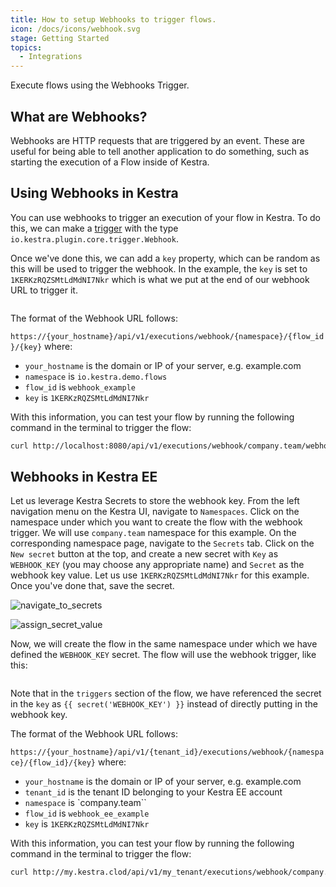 ```yaml
---
title: How to setup Webhooks to trigger flows.
icon: /docs/icons/webhook.svg
stage: Getting Started 
topics:
  - Integrations
---
```


Execute flows using the Webhooks Trigger.

## What are Webhooks?

Webhooks are HTTP requests that are triggered by an event. These are useful for being able to tell another application to do something, such as starting the execution of a Flow inside of Kestra.

## Using Webhooks in Kestra

You can use webhooks to trigger an execution of your flow in Kestra. To do this, we can make a [trigger](../04.workflow-components/07.triggers/03.webhook-trigger.md) with the type `io.kestra.plugin.core.trigger.Webhook`.

Once we've done this, we can add a `key` property, which can be random as this will be used to trigger the webhook. In the example, the `key` is set to `1KERKzRQZSMtLdMdNI7Nkr` which is what we put at the end of our webhook URL to trigger it.

```yaml file=public/examples/flows_webhook.yml
```

The format of the Webhook URL follows:

`https://{your_hostname}/api/v1/executions/webhook/{namespace}/{flow_id}/{key}`
where:
- `your_hostname` is the domain or IP of your server, e.g. example.com
- `namespace` is `io.kestra.demo.flows`
- `flow_id` is `webhook_example`
- `key` is `1KERKzRQZSMtLdMdNI7Nkr`

With this information, you can test your flow by running the following command in the terminal to trigger the flow:

```bash
curl http://localhost:8080/api/v1/executions/webhook/company.team/webhook_example/1KERKzRQZSMtLdMdNI7Nkr
```

## Webhooks in Kestra EE

Let us leverage Kestra Secrets to store the webhook key. From the left navigation menu on the Kestra UI, navigate to `Namespaces`. Click on the namespace under which you want to create the flow with the webhook trigger. We will use `company.team` namespace for this example. On the corresponding namespace page, navigate to the `Secrets` tab. Click on the `New secret` button at the top, and create a new secret with `Key` as `WEBHOOK_KEY` (you may choose any appropriate name) and `Secret` as the webhook key value. Let us use `1KERKzRQZSMtLdMdNI7Nkr` for this example. Once you've done that, save the secret.

![navigate_to_secrets](/docs/how-to-guides/webhooks/navigate_to_secrets.png)

![assign_secret_value](/docs/how-to-guides/webhooks/assign_secret_value.png)

Now, we will create the flow in the same namespace under which we have defined the `WEBHOOK_KEY` secret. The flow will use the webhook trigger, like this:

```yaml file=public/examples/flows_webhook_ee.yml
```

Note that in the `triggers` section of the flow, we have referenced the secret in the `key` as `{{ secret('WEBHOOK_KEY') }}` instead of directly putting in the webhook key.

The format of the Webhook URL follows:

`https://{your_hostname}/api/v1/{tenant_id}/executions/webhook/{namespace}/{flow_id}/{key}`
where:
- `your_hostname` is the domain or IP of your server, e.g. example.com
- `tenant_id` is the tenant ID belonging to your Kestra EE account
- `namespace` is `company.team``
- `flow_id` is `webhook_ee_example`
- `key` is `1KERKzRQZSMtLdMdNI7Nkr`

With this information, you can test your flow by running the following command in the terminal to trigger the flow:

```bash
curl http://my.kestra.clod/api/v1/my_tenant/executions/webhook/company.team/webhook_eE_example/1KERKzRQZSMtLdMdNI7Nkr
```
